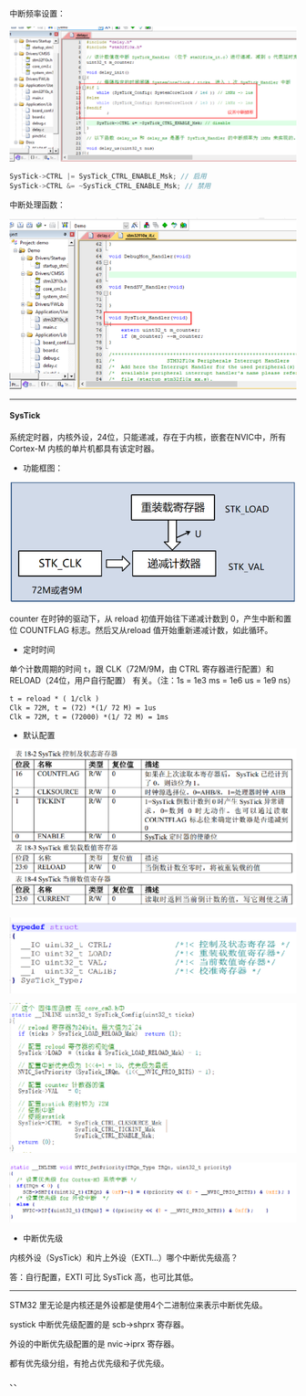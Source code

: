 中断频率设置：

![systick_config](README.assets/systick_config.png)

```c
SysTick->CTRL |= SysTick_CTRL_ENABLE_Msk; // 启用
SysTick->CTRL &= ~SysTick_CTRL_ENABLE_Msk; // 禁用
```

中断处理函数：

![do_systick](README.assets/do_systick.png)

---

#### SysTick

系统定时器，内核外设，24位，只能递减，存在于内核，嵌套在NVIC中，所有 Cortex-M 内核的单片机都具有该定时器。

* 功能框图：

![1](README.assets/1.png)

counter 在时钟的驱动下，从 reload 初值开始往下递减计数到 0，产生中断和置位 COUNTFLAG 标志。然后又从reload 值开始重新递减计数，如此循环。

* 定时时间

单个计数周期的时间 `t`，跟 CLK（72M/9M，由 CTRL 寄存器进行配置）和 RELOAD（24位，用户自行配置） 有关。（注：1s = 1e3 ms = 1e6 us = 1e9 ns）

```
t = reload * ( 1/clk )
Clk = 72M, t = (72) *(1/ 72 M) = 1us
Clk = 72M, t = (72000) *(1/ 72 M) = 1ms
```

* 默认配置

![2](README.assets/2.png)

![3](README.assets/3.png)

![4](README.assets/4.png)

![5](README.assets/5.png)

* 中断优先级

内核外设（SysTick）和片上外设（EXTI...）哪个中断优先级高？

答：自行配置，EXTI 可比 SysTick 高，也可比其低。

---

STM32 里无论是内核还是外设都是使用4个二进制位来表示中断优先级。

systick 中断优先级配置的是 scb->shprx 寄存器。

外设的中断优先级配置的是 nvic->iprx 寄存器。

都有优先级分组，有抢占优先级和子优先级。





、、